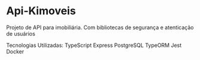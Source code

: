 # Api-Kimoveis
Projeto de API para imobiliária. Com bibliotecas de segurança e atenticação de usuários

Tecnologias Utilizadas:
TypeScript
Express
PostgreSQL
TypeORM
Jest
Docker

